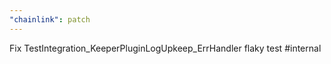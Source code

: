 ```yaml
---
"chainlink": patch
---
```


Fix TestIntegration_KeeperPluginLogUpkeep_ErrHandler flaky test #internal
